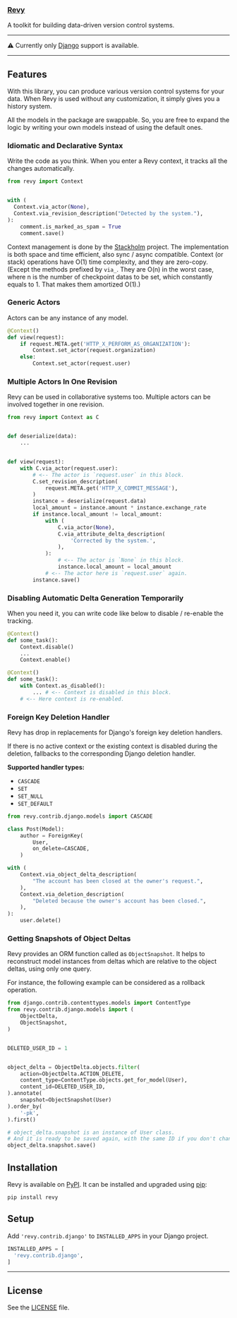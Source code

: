 ### [Revy](#)

A toolkit for building data-driven version control systems.

---

:warning: Currently only [Django](https://www.djangoproject.com/) support is available.

---


## Features

With this library, you can produce various version control systems for your data.
When Revy is used without any customization, it simply gives you a history system.

All the models in the package are swappable. So, you are free to expand the logic
by writing your own models instead of using the default ones.

### Idiomatic and Declarative Syntax

Write the code as you think. When you enter a Revy context, it tracks all the changes
automatically.

```python
from revy import Context


with (
  Context.via_actor(None),
  Context.via_revision_description("Detected by the system."),
):
    comment.is_marked_as_spam = True
    comment.save()
```


Context management is done by the [Stackholm](https://github.com/ertgl/stackholm/) project.
The implementation is both space and time efficient, also sync / async compatible.
Context (or stack) operations have O(1) time complexity, and they are zero-copy.
(Except the methods prefixed by `via_`. They are O(n) in the worst case, where n is the
number of checkpoint datas to be set, which constantly equals to 1. That makes them amortized O(1).)


### Generic Actors

Actors can be any instance of any model.

```python
@Context()
def view(request):
    if request.META.get('HTTP_X_PERFORM_AS_ORGANIZATION'):
        Context.set_actor(request.organization)
    else:
        Context.set_actor(request.user)
```


### Multiple Actors In One Revision

Revy can be used in collaborative systems too. Multiple actors can be
involved together in one revision.

```python
from revy import Context as C


def deserialize(data):
    ...


def view(request):
    with C.via_actor(request.user):
        # <-- The actor is `request.user` in this block.
        C.set_revision_description(
            request.META.get('HTTP_X_COMMIT_MESSAGE'),
        )
        instance = deserialize(request.data)
        local_amount = instance.amount * instance.exchange_rate
        if instance.local_amount != local_amount:
            with (
                C.via_actor(None),
                C.via_attribute_delta_description(
                    'Corrected by the system.',
                ),
            ):
                # <-- The actor is `None` in this block.
                instance.local_amount = local_amount
            # <-- The actor here is `request.user` again.
        instance.save()
```


### Disabling Automatic Delta Generation Temporarily

When you need it, you can write code like below to disable / re-enable the tracking.

```python
@Context()
def some_task():
    Context.disable()
    ...
    Context.enable()
```

```python
@Context()
def some_task():
    with Context.as_disabled():
        ... # <-- Context is disabled in this block.
    # <-- Here context is re-enabled.
```


### Foreign Key Deletion Handler

Revy has drop in replacements for Django's foreign key deletion handlers.

If there is no active context or the existing context is disabled during
the deletion, fallbacks to the corresponding Django deletion handler.

**Supported handler types:**

- `CASCADE`
- `SET`
- `SET_NULL`
- `SET_DEFAULT`

```python
from revy.contrib.django.models import CASCADE

class Post(Model):
    author = ForeignKey(
        User,
        on_delete=CASCADE,
    )
```

```python
with (
    Context.via_object_delta_description(
        "The account has been closed at the owner's request.",
    ),
    Context.via_deletion_description(
        "Deleted because the owner's account has been closed.",
    ),
):
    user.delete()
```


### Getting Snapshots of Object Deltas

Revy provides an ORM function called as `ObjectSnapshot`. It helps
to reconstruct model instances from deltas which are relative to 
the object deltas, using only one query.

For instance, the following example can be considered as a rollback operation.

```python
from django.contrib.contenttypes.models import ContentType
from revy.contrib.django.models import (
    ObjectDelta,
    ObjectSnapshot,
)


DELETED_USER_ID = 1


object_delta = ObjectDelta.objects.filter(
    action=ObjectDelta.ACTION_DELETE,
    content_type=ContentType.objects.get_for_model(User),
    content_id=DELETED_USER_ID,
).annotate(
    snapshot=ObjectSnapshot(User)
).order_by(
    '-pk',
).first()

# object_delta.snapshot is an instance of User class.
# And it is ready to be saved again, with the same ID if you don't change it.
object_delta.snapshot.save()
```


## Installation

Revy is available on [PyPI](https://pypi.org/project/revy/).
It can be installed and upgraded using [pip](https://pip.pypa.io):

```shell
pip install revy
```


## Setup

Add `'revy.contrib.django'` to `INSTALLED_APPS` in your Django project.


```python
INSTALLED_APPS = [
  'revy.contrib.django',
]
```

___

## License

See the [LICENSE](https://github.com/ertgl/revy/blob/main/LICENSE) file.
